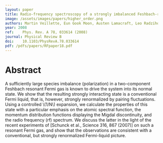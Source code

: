 ```yaml
---
layout: paper
title: Radio-frequency spectroscopy of a strongly imbalanced Feshbach-resonant Fermi gas
image: /assets/images/papers/higher_order.png
authors: Martin Veillette, Eun Gook Moon, Austen Lamacraft, Leo Radzihovsky, Subir Sachdev, D. E. Sheehy
year: 2008
ref: 	Phys. Rev. A 78, 033614 (2008)
journal: Physical Review B
doi: 	10.1103/PhysRevA.78.033614
pdf: /pdfs/papers/RFpaper18.pdf
---
```


# Abstract

A sufficiently large species imbalance (polarization) in a two-component Feshbach resonant Fermi gas is known to drive the system into its normal state. We show that the resulting strongly interacting state is a conventional Fermi liquid, that is, however, strongly renormalized by pairing fluctuations. Using a controlled \\(1/N\\) expansion, we calculate the properties of this state with a particular emphasis on the atomic spectral function, the momentum distribution functions displaying the Migdal discontinuity, and the radio frequency (rf) spectrum. We discuss the latter in the light of the recent experiments of [Schunck et al., Science 316, 867 (2007)] on such a resonant Fermi gas, and show that the observations are consistent with a conventional, but strongly renormalized Fermi-liquid picture.
